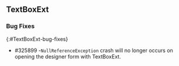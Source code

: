 ## TextBoxExt

### Bug Fixes
{:#TextBoxExt-bug-fixes}

* \#325899 -`NullReferenceException` crash will no longer occurs on opening the designer form with TextBoxExt.
